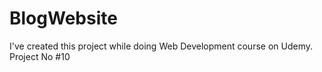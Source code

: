 # BlogWebsite
I've created this project while doing Web Development course on Udemy. Project No #10
